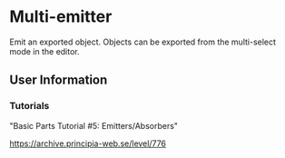 # Multi-emitter
Emit an exported object. Objects can be exported from the multi-select mode in the editor.

## User Information

### Tutorials
"Basic Parts Tutorial #5: Emitters/Absorbers"

https://archive.principia-web.se/level/776